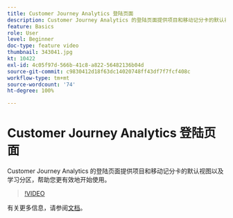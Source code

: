 ```yaml
---
title: Customer Journey Analytics 登陆页面
description: Customer Journey Analytics 的登陆页面提供项目和移动记分卡的默认视图以及学习分区，帮助您更有效地开始使用。
feature: Basics
role: User
level: Beginner
doc-type: feature video
thumbnail: 343041.jpg
kt: 10422
exl-id: 4c05f97d-566b-41c8-a822-56482136b04d
source-git-commit: c9830412d18f63dc14020748ff43df7f7fcf408c
workflow-type: tm+mt
source-wordcount: '74'
ht-degree: 100%

---
```


# Customer Journey Analytics 登陆页面

Customer Journey Analytics 的登陆页面提供项目和移动记分卡的默认视图以及学习分区，帮助您更有效地开始使用。

>[!VIDEO](https://video.tv.adobe.com/v/3409304/?quality=12&learn=on&captions=chi_hans)

有关更多信息，请参阅[文档](https://experienceleague.adobe.com/docs/analytics-platform/using/cja-overview/landing.html?lang=zh-Hans)。

